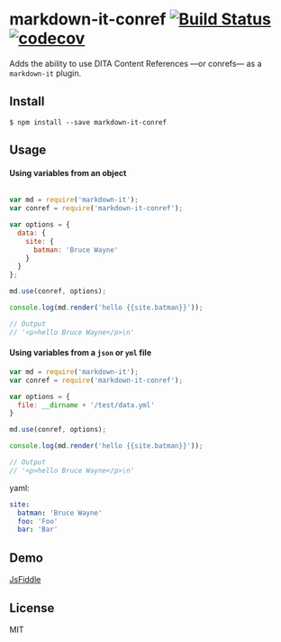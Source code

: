 # markdown-it-conref [![Build Status](https://travis-ci.org/germanattanasio/markdown-it-conref.svg?branch=master)](http://travis-ci.org/germanattanasio/markdown-it-conref) [![codecov](https://codecov.io/gh/germanattanasio/markdown-it-conref/branch/master/graph/badge.svg)](https://codecov.io/gh/germanattanasio/markdown-it-conref)

Adds the ability to use DITA Content References —or conrefs— as a `markdown-it` plugin.

## Install

```
$ npm install --save markdown-it-conref
```


## Usage

#### Using variables from an object

```js

var md = require('markdown-it');
var conref = require('markdown-it-conref');

var options = {
  data: {
    site: {
      batman: 'Bruce Wayne'
    }
  }
};

md.use(conref, options);

console.log(md.render('hello {{site.batman}}'));

// Output
// '<p>hello Bruce Wayne</p>\n'
```

#### Using variables from a  `json` or `yml` file

```js
var md = require('markdown-it');
var conref = require('markdown-it-conref');

var options = {
  file: __dirname + '/test/data.yml'
}

md.use(conref, options);

console.log(md.render('hello {{site.batman}}'));

// Output
// '<p>hello Bruce Wayne</p>\n'
```
yaml:
```yml
site:
  batman: 'Bruce Wayne'
  foo: 'Foo'
  bar: 'Bar'
```

## Demo
[JsFiddle](https://jsfiddle.net/germanattanasio/236qqvpt/)


## License
  MIT
